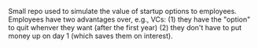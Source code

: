 Small repo used to simulate the value of startup options to employees. Employees have two advantages over, e.g., VCs: (1) they have the "option" to quit whenver they want (after the first year) (2) they don't have to put money up on day 1 (which saves them on interest).
